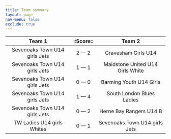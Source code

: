 ```yaml
---
title: Team summary
layout: page
nav-menu: false
exclude: true
---
```




|            Team 1             |  ::Score::  |              Team 2              |
|:-----------------------------:|:-----------:|:--------------------------------:|
| Sevenoaks Town U14 girls Jets | 2 &mdash; 2 |       Gravesham Girls U14        |
| Sevenoaks Town U14 girls Jets | 1 &mdash; 1 | Maidstone United U14 Girls White |
| Sevenoaks Town U14 girls Jets | 0 &mdash; 0 |     Barming Youth U14 Girls      |
| Sevenoaks Town U14 girls Jets | 1 &mdash; 4 |    South London Blues Ladies     |
| Sevenoaks Town U14 girls Jets | 0 &mdash; 2 |     Herne Bay Rangers U14 B      |
|  TW Ladies U14 girls Whites   | 0 &mdash; 1 |  Sevenoaks Town U14 girls Jets   |

 <br /><br /><br />